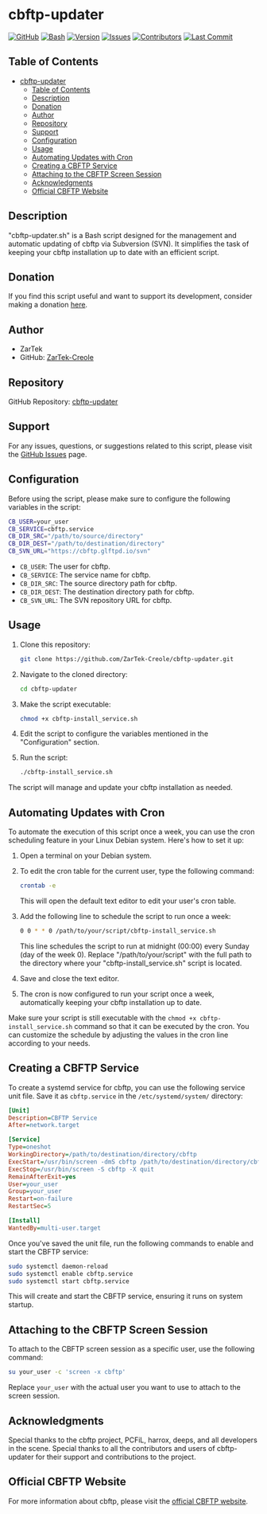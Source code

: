 # cbftp-updater

[![GitHub](https://img.shields.io/github/license/ZarTek-Creole/cbftp-updater)](https://github.com/ZarTek-Creole/cbftp-updater)
[![Bash](https://img.shields.io/badge/Language-Bash-blue)](https://en.wikipedia.org/wiki/Bash_(Unix_shell))
[![Version](https://img.shields.io/badge/Version-1.0.0-brightgreen)](https://github.com/ZarTek-Creole/cbftp-updater/releases)
[![Issues](https://img.shields.io/github/issues/ZarTek-Creole/cbftp-updater)](https://github.com/ZarTek-Creole/cbftp-updater/issues)
[![Contributors](https://img.shields.io/github/contributors/ZarTek-Creole/cbftp-updater)](https://github.com/ZarTek-Creole/cbftp-updater/graphs/contributors)
[![Last Commit](https://img.shields.io/github/last-commit/ZarTek-Creole/cbftp-updater)](https://github.com/ZarTek-Creole/cbftp-updater/commits/main)

## Table of Contents

- [cbftp-updater](#cbftp-updater)
  - [Table of Contents](#table-of-contents)
  - [Description](#description)
  - [Donation](#donation)
  - [Author](#author)
  - [Repository](#repository)
  - [Support](#support)
  - [Configuration](#configuration)
  - [Usage](#usage)
  - [Automating Updates with Cron](#automating-updates-with-cron)
  - [Creating a CBFTP Service](#creating-a-cbftp-service)
  - [Attaching to the CBFTP Screen Session](#attaching-to-the-cbftp-screen-session)
  - [Acknowledgments](#acknowledgments)
  - [Official CBFTP Website](#official-cbftp-website)

## Description

"cbftp-updater.sh" is a Bash script designed for the management and automatic updating of cbftp via Subversion (SVN). It simplifies the task of keeping your cbftp installation up to date with an efficient script.

## Donation

If you find this script useful and want to support its development, consider making a donation [here](https://github.com/ZarTek-Creole/DONATE).

## Author

- ZarTek
- GitHub: [ZarTek-Creole](https://github.com/ZarTek-Creole)

## Repository

GitHub Repository: [cbftp-updater](https://github.com/ZarTek-Creole/cbftp-updater)

## Support

For any issues, questions, or suggestions related to this script, please visit the [GitHub Issues](https://github.com/ZarTek-Creole/cbftp-updater/issues) page.

## Configuration

Before using the script, please make sure to configure the following variables in the script:

```bash
CB_USER=your_user
CB_SERVICE=cbftp.service
CB_DIR_SRC="/path/to/source/directory"
CB_DIR_DEST="/path/to/destination/directory"
CB_SVN_URL="https://cbftp.glftpd.io/svn"
```

- `CB_USER`: The user for cbftp.
- `CB_SERVICE`: The service name for cbftp.
- `CB_DIR_SRC`: The source directory path for cbftp.
- `CB_DIR_DEST`: The destination directory path for cbftp.
- `CB_SVN_URL`: The SVN repository URL for cbftp.

## Usage

1. Clone this repository:

   ```bash
   git clone https://github.com/ZarTek-Creole/cbftp-updater.git
   ```

2. Navigate to the cloned directory:

   ```bash
   cd cbftp-updater
   ```

3. Make the script executable:

   ```bash
   chmod +x cbftp-install_service.sh
   ```

4. Edit the script to configure the variables mentioned in the "Configuration" section.

5. Run the script:

   ```bash
   ./cbftp-install_service.sh
   ```

The script will manage and update your cbftp installation as needed.

## Automating Updates with Cron

To automate the execution of this script once a week, you can use the cron scheduling feature in your Linux Debian system. Here's how to set it up:

1. Open a terminal on your Debian system.

2. To edit the cron table for the current user, type the following command:

   ```bash
   crontab -e
   ```

   This will open the default text editor to edit your user's cron table.

3. Add the following line to schedule the script to run once a week:

   ```bash
   0 0 * * 0 /path/to/your/script/cbftp-install_service.sh
   ```

   This line schedules the script to run at midnight (00:00) every Sunday (day of the week 0). Replace "/path/to/your/script" with the full path to the directory where your "cbftp-install_service.sh" script is located.

4. Save and close the text editor.

5. The cron is now configured to run your script once a week, automatically keeping your cbftp installation up to date.

Make sure your script is still executable with the `chmod +x cbftp-install_service.sh` command so that it can be executed by the cron. You can customize the schedule by adjusting the values in the cron line according to your needs.

## Creating a CBFTP Service

To create a systemd service for cbftp, you can use the following service unit file. Save it as `cbftp.service` in the `/etc/systemd/system/` directory:

```ini
[Unit]
Description=CBFTP Service
After=network.target

[Service]
Type=oneshot
WorkingDirectory=/path/to/destination/directory/cbftp
ExecStart=/usr/bin/screen -dmS cbftp /path/to/destination/directory/cbftp/cbftp
ExecStop=/usr/bin/screen -S cbftp -X quit
RemainAfterExit=yes
User=your_user
Group=your_user
Restart=on-failure
RestartSec=5

[Install]
WantedBy=multi-user.target
```

Once you've saved the unit file, run the following commands to enable and start the CBFTP service:

```bash
sudo systemctl daemon-reload
sudo systemctl enable cbftp.service
sudo systemctl start cbftp.service
```

This will create and start the CBFTP service, ensuring it runs on system startup.

## Attaching to the CBFTP Screen Session

To attach to the CBFTP screen session as a specific user, use the following command:

```bash
su your_user -c 'screen -x cbftp'
```

Replace `your_user` with the actual user you want to use to attach to the screen session.

## Acknowledgments

Special thanks to the cbftp project, PCFiL, harrox, deeps, and all developers in the scene.
Special thanks to all the contributors and users of cbftp-updater for their support and contributions to the project.

## Official CBFTP Website

For more information about cbftp, please visit the [official CBFTP website](https://cbftp.glftpd.io/).
